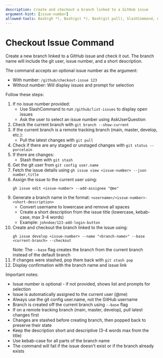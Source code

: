 ```yaml
---
description: Create and checkout a branch linked to a GitHub issue
argument-hint: [issue-number]
allowed-tools: Bash(gh *), Bash(git *), Bash(git pull), SlashCommand, AskUserQuestion
---
```


# Checkout Issue Command

Create a new branch linked to a GitHub issue and check it out. The branch name will include the git user, issue number, and a short description.

The command accepts an optional issue number as the argument:
- With number: `/github/checkout-issue 123`
- Without number: Will display issues and prompt for selection

Follow these steps:
1. If no issue number provided:
   - Use SlashCommand to run `/github/list-issues` to display open issues
   - Ask the user to select an issue number using AskUserQuestion
2. Check the current branch with `git branch --show-current`
3. If the current branch is a remote tracking branch (main, master, develop, etc.):
   - Pull the latest changes with `git pull`
4. Check if there are any staged or unstaged changes with `git status --porcelain`
5. If there are changes:
   - Stash them with `git stash`
6. Get the git user from `git config user.name`
7. Fetch the issue details using `gh issue view <issue-number> --json number,title`
8. Assign the issue to the current user using:
   ```
   gh issue edit <issue-number> --add-assignee "@me"
   ```
9. Generate a branch name in the format: `<username>/<issue-number>-<short-description>`
   - Convert username to lowercase and remove all spaces
   - Create a short description from the issue title (lowercase, kebab-case, max 3-4 words)
   - Example: `johndoe/123-add-login-button`
10. Create and checkout the branch linked to the issue using:
    ```
    gh issue develop <issue-number> --name "<branch-name>" --base <current-branch> --checkout
    ```
    Note: The `--base` flag creates the branch from the current branch instead of the default branch
11. If changes were stashed, pop them back with `git stash pop`
12. Display confirmation with the branch name and issue link

Important notes:
- Issue number is optional - if not provided, shows list and prompts for selection
- Issue is automatically assigned to the current user (@me)
- Always use the git config user.name, not the GitHub username
- Branch is created off the current branch using `--base` flag
- If on a remote tracking branch (main, master, develop), pull latest changes first
- Changes are stashed before creating branch, then popped back to preserve their state
- Keep the description short and descriptive (3-4 words max from the title)
- Use kebab-case for all parts of the branch name
- The command will fail if the issue doesn't exist or if the branch already exists
